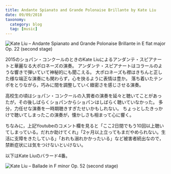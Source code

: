 ```yaml
---
title: Andante Spianato and Grande Polonaise Brillante by Kate Liu
date: 09/09/2018
taxonomy:
  category: blog
  tag: [music]
---
```


![Kate Liu – Andante Spianato and Grande Polonaise Brillante in E flat major Op. 22 (second stage)](https://www.youtube.com/watch?v=AO6k_ipgEsI)


2015のショパン・コンクールのときのKate Liuによるアンダンテ・スピアナートと華麗なる大ポロネーズの演奏。
アンダンテ・スピアナートはコラールのような響きで弾いていて神秘的にも聞こえる。
大ポロネーズも襟はきちんと正した様な端正な演奏にも関わらず，心を抉るように表情は豊か。
落ち着いたテンポをとりながら，巧みに間を調整していく緻密さを感じさせる演奏。

高校生の頃はショパン・コンクールの入賞者の演奏を延々と聴いてことがあったが，その後しばらくショパンからショパンはしばらく聴いていなかった。
多分，力任せな演奏を一時期聴きすぎたせいかもしれない。
ちょっとしたきっかけで聴いてしまったこの演奏が，懐かしさも相まって心に響く。

ちなみに，上記Youtubeのコメント欄を見ると「ここ2日間でもう10回以上聴いてしまっている。だれか助けてくれ」「2ヶ月以上立ってもまだやめられない。生活に支障をきたしている」「おれも溺れかかったいる」など被害者続出なので，禁断症状には気をつけないといけない。

以下はKate Liuのバラード4番。

![Kate Liu – Ballade in F minor Op. 52 (second stage)](https://www.youtube.com/watch?v=UMSwmDK-sTM)
